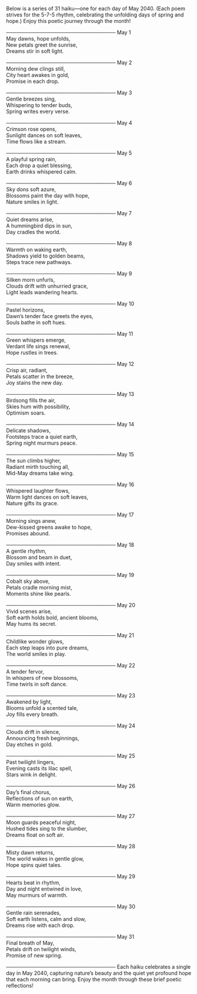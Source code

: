 Below is a series of 31 haiku—one for each day of May 2040. (Each poem strives for the 5-7-5 rhythm, celebrating the unfolding days of spring and hope.) Enjoy this poetic journey through the month!

──────────────────────────────
May 1  
May dawns, hope unfolds,  
New petals greet the sunrise,  
Dreams stir in soft light.

──────────────────────────────
May 2  
Morning dew clings still,  
City heart awakes in gold,  
Promise in each drop.

──────────────────────────────
May 3  
Gentle breezes sing,  
Whispering to tender buds,  
Spring writes every verse.

──────────────────────────────
May 4  
Crimson rose opens,  
Sunlight dances on soft leaves,  
Time flows like a stream.

──────────────────────────────
May 5  
A playful spring rain,  
Each drop a quiet blessing,  
Earth drinks whispered calm.

──────────────────────────────
May 6  
Sky dons soft azure,  
Blossoms paint the day with hope,  
Nature smiles in light.

──────────────────────────────
May 7  
Quiet dreams arise,  
A hummingbird dips in sun,  
Day cradles the world.

──────────────────────────────
May 8  
Warmth on waking earth,  
Shadows yield to golden beams,  
Steps trace new pathways.

──────────────────────────────
May 9  
Silken morn unfurls,  
Clouds drift with unhurried grace,  
Light leads wandering hearts.

──────────────────────────────
May 10  
Pastel horizons,  
Dawn’s tender face greets the eyes,  
Souls bathe in soft hues.

──────────────────────────────
May 11  
Green whispers emerge,  
Verdant life sings renewal,  
Hope rustles in trees.

──────────────────────────────
May 12  
Crisp air, radiant,  
Petals scatter in the breeze,  
Joy stains the new day.

──────────────────────────────
May 13  
Birdsong fills the air,  
Skies hum with possibility,  
Optimism soars.

──────────────────────────────
May 14  
Delicate shadows,  
Footsteps trace a quiet earth,  
Spring night murmurs peace.

──────────────────────────────
May 15  
The sun climbs higher,  
Radiant mirth touching all,  
Mid-May dreams take wing.

──────────────────────────────
May 16  
Whispered laughter flows,  
Warm light dances on soft leaves,  
Nature gifts its grace.

──────────────────────────────
May 17  
Morning sings anew,  
Dew-kissed greens awake to hope,  
Promises abound.

──────────────────────────────
May 18  
A gentle rhythm,  
Blossom and beam in duet,  
Day smiles with intent.

──────────────────────────────
May 19  
Cobalt sky above,  
Petals cradle morning mist,  
Moments shine like pearls.

──────────────────────────────
May 20  
Vivid scenes arise,  
Soft earth holds bold, ancient blooms,  
May hums its secret.

──────────────────────────────
May 21  
Childlike wonder glows,  
Each step leaps into pure dreams,  
The world smiles in play.

──────────────────────────────
May 22  
A tender fervor,  
In whispers of new blossoms,  
Time twirls in soft dance.

──────────────────────────────
May 23  
Awakened by light,  
Blooms unfold a scented tale,  
Joy fills every breath.

──────────────────────────────
May 24  
Clouds drift in silence,  
Announcing fresh beginnings,  
Day etches in gold.

──────────────────────────────
May 25  
Past twilight lingers,  
Evening casts its lilac spell,  
Stars wink in delight.

──────────────────────────────
May 26  
Day’s final chorus,  
Reflections of sun on earth,  
Warm memories glow.

──────────────────────────────
May 27  
Moon guards peaceful night,  
Hushed tides sing to the slumber,  
Dreams float on soft air.

──────────────────────────────
May 28  
Misty dawn returns,  
The world wakes in gentle glow,  
Hope spins quiet tales.

──────────────────────────────
May 29  
Hearts beat in rhythm,  
Day and night entwined in love,  
May murmurs of warmth.

──────────────────────────────
May 30  
Gentle rain serenades,  
Soft earth listens, calm and slow,  
Dreams rise with each drop.

──────────────────────────────
May 31  
Final breath of May,  
Petals drift on twilight winds,  
Promise of new spring.

──────────────────────────────
Each haiku celebrates a single day in May 2040, capturing nature’s beauty and the quiet yet profound hope that each morning can bring. Enjoy the month through these brief poetic reflections!
